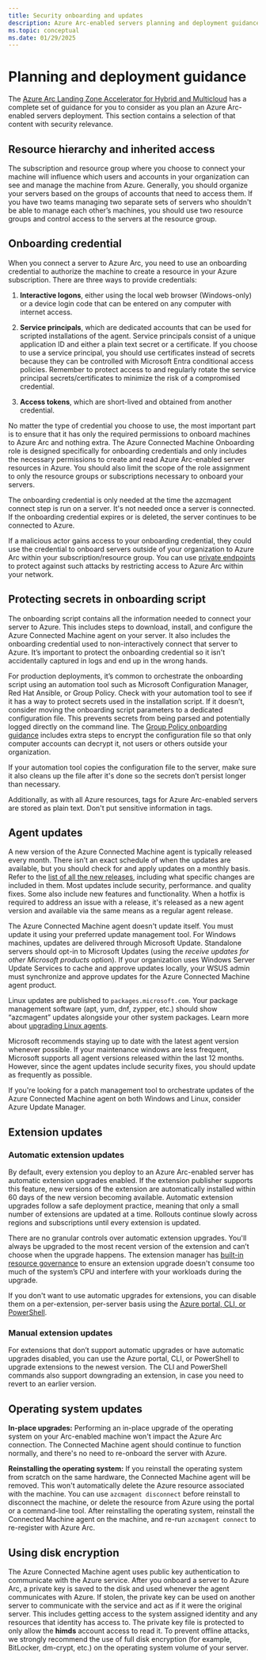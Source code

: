 ```yaml
---
title: Security onboarding and updates
description: Azure Arc-enabled servers planning and deployment guidance.
ms.topic: conceptual
ms.date: 01/29/2025
---
```


# Planning and deployment guidance

The [Azure Arc Landing Zone Accelerator for Hybrid and Multicloud](/azure/cloud-adoption-framework/scenarios/hybrid/enterprise-scale-landing-zone) has a complete set of guidance for you to consider as you plan an Azure Arc-enabled servers deployment. This section contains a selection of that content with security relevance.

## Resource hierarchy and inherited access

The subscription and resource group where you choose to connect your machine will influence which users and accounts in your organization can see and manage the machine from Azure. Generally, you should organize your servers based on the groups of accounts that need to access them. If you have two teams managing two separate sets of servers who shouldn't be able to manage each other’s machines, you should use two resource groups and control access to the servers at the resource group.

## Onboarding credential

When you connect a server to Azure Arc, you need to use an onboarding credential to authorize the machine to create a resource in your Azure subscription. There are three ways to provide credentials:

1. **Interactive logons**, either using the local web browser (Windows-only) or a device login code that can be entered on any computer with internet access.

1. **Service principals**, which are dedicated accounts that can be used for scripted installations of the agent. Service principals consist of a unique application ID and either a plain text secret or a certificate. If you choose to use a service principal, you should use certificates instead of secrets because they can be controlled with Microsoft Entra conditional access policies. Remember to protect access to and regularly rotate the service principal secrets/certificates to minimize the risk of a compromised credential.

1. **Access tokens**, which are short-lived and obtained from another credential.

No matter the type of credential you choose to use, the most important part is to ensure that it has only the required permissions to onboard machines to Azure Arc and nothing extra. The Azure Connected Machine Onboarding role is designed specifically for onboarding credentials and only includes the necessary permissions to create and read Azure Arc-enabled server resources in Azure. You should also limit the scope of the role assignment to only the resource groups or subscriptions necessary to onboard your servers.

The onboarding credential is only needed at the time the azcmagent connect step is run on a server. It's not needed once a server is connected. If the onboarding credential expires or is deleted, the server continues to be connected to Azure.

If a malicious actor gains access to your onboarding credential, they could use the credential to onboard servers outside of your organization to Azure Arc within your subscription/resource group. You can use [private endpoints](security-networking.md#private-endpoints) to protect against such attacks by restricting access to Azure Arc within your network.

## Protecting secrets in onboarding script

The onboarding script contains all the information needed to connect your server to Azure. This includes steps to download, install, and configure the Azure Connected Machine agent on your server. It also includes the onboarding credential used to non-interactively connect that server to Azure. It’s important to protect the onboarding credential so it isn't accidentally captured in logs and end up in the wrong hands.

For production deployments, it’s common to orchestrate the onboarding script using an automation tool such as Microsoft Configuration Manager, Red Hat Ansible, or Group Policy. Check with your automation tool to see if it has a way to protect secrets used in the installation script. If it doesn’t, consider moving the onboarding script parameters to a dedicated configuration file. This prevents secrets from being parsed and potentially logged directly on the command line. The [Group Policy onboarding guidance](onboard-group-policy-powershell.md) includes extra steps to encrypt the configuration file so that only computer accounts can decrypt it, not users or others outside your organization.

If your automation tool copies the configuration file to the server, make sure it also cleans up the file after it's done so the secrets don’t persist longer than necessary.

Additionally, as with all Azure resources, tags for Azure Arc-enabled servers are stored as plain text. Don't put sensitive information in tags.

## Agent updates

A new version of the Azure Connected Machine agent is typically released every month. There isn’t an exact schedule of when the updates are available, but you should check for and apply updates on a monthly basis. Refer to the [list of all the new releases](/azure/azure-arc/servers/agent-release-notes), including what specific changes are included in them. Most updates include security, performance. and quality fixes. Some also include new features and functionality. When a hotfix is required to address an issue with a release, it's released as a new agent version and available via the same means as a regular agent release.

The Azure Connected Machine agent doesn't update itself. You must update it using your preferred update management tool. For Windows machines, updates are delivered through Microsoft Update. Standalone servers should opt-in to Microsoft Updates (using the *receive updates for other Microsoft products* option). If your organization uses Windows Server Update Services to cache and approve updates locally, your WSUS admin must synchronize and approve updates for the Azure Connected Machine agent product.

Linux updates are published to `packages.microsoft.com`. Your package management software (apt, yum, dnf, zypper, etc.) should show “azcmagent” updates alongside your other system packages. Learn more about [upgrading Linux agents](/azure/azure-arc/servers/manage-agent?tabs=linux-apt).

Microsoft recommends staying up to date with the latest agent version whenever possible. If your maintenance windows are less frequent, Microsoft supports all agent versions released within the last 12 months. However, since the agent updates include security fixes, you should update as frequently as possible.

If you're looking for a patch management tool to orchestrate updates of the Azure Connected Machine agent on both Windows and Linux, consider Azure Update Manager. 

## Extension updates

### Automatic extension updates

By default, every extension you deploy to an Azure Arc-enabled server has automatic extension upgrades enabled. If the extension publisher supports this feature, new versions of the extension are automatically installed within 60 days of the new version becoming available. Automatic extension upgrades follow a safe deployment practice, meaning that only a small number of extensions are updated at a time. Rollouts continue slowly across regions and subscriptions until every extension is updated.

There are no granular controls over automatic extension upgrades. You'll always be upgraded to the most recent version of the extension and can’t choose when the upgrade happens. The extension manager has [built-in resource governance](/azure/azure-arc/servers/agent-overview) to ensure an extension upgrade doesn't consume too much of the system’s CPU and interfere with your workloads during the upgrade.

If you don't want to use automatic upgrades for extensions, you can disable them on a per-extension, per-server basis using the [Azure portal, CLI, or PowerShell](/azure/azure-arc/servers/manage-automatic-vm-extension-upgrade?tabs=azure-portal).

### Manual extension updates

For extensions that don’t support automatic upgrades or have automatic upgrades disabled, you can use the Azure portal, CLI, or PowerShell to upgrade extensions to the newest version. The CLI and PowerShell commands also support downgrading an extension, in case you need to revert to an earlier version.

## Operating system updates

**In-place upgrades:** Performing an in-place upgrade of the operating system on your Arc-enabled machine won't impact the Azure Arc connection. The Connected Machine agent should continue to function normally, and there's no need to re-onboard the server with Azure.

**Reinstalling the operating system:** If you reinstall the operating system from scratch on the same hardware, the Connected Machine agent will be removed. This won't automatically delete the Azure resource associated with the machine. You can use `azcmagent disconnect` before reinstall to disconnect the machine, or delete the resource from Azure using the portal or a command-line tool. After reinstalling the operating system, reinstall the Connected Machine agent on the machine, and re-run `azcmagent connect` to re-register with Azure Arc.

## Using disk encryption

The Azure Connected Machine agent uses public key authentication to communicate with the Azure service. After you onboard a server to Azure Arc, a private key is saved to the disk and used whenever the agent communicates with Azure. If stolen, the private key can be used on another server to communicate with the service and act as if it were the original server. This includes getting access to the system assigned identity and any resources that identity has access to. The private key file is protected to only allow the **himds** account access to read it. To prevent offline attacks, we strongly recommend the use of full disk encryption (for example, BitLocker, dm-crypt, etc.) on the operating system volume of your server.

